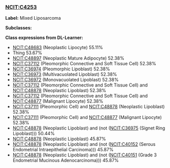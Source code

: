 
### [NCIT:C4253](http://purl.obolibrary.org/obo/NCIT_C4253)
**Label:** Mixed Liposarcoma

**Subclasses:** 

**Class expressions from DL-Learner:**

- [NCIT:C48683](http://purl.obolibrary.org/obo/NCIT_C48683) (Neoplastic Lipocyte) 55.11%
- Thing 53.67%
- [NCIT:C48897](http://purl.obolibrary.org/obo/NCIT_C48897) (Neoplastic Mature Adipocyte) 52.38%
- [NCIT:C37112](http://purl.obolibrary.org/obo/NCIT_C37112) (Pleomorphic Connective and Soft Tissue Cell) 52.38%
- [NCIT:C36974](http://purl.obolibrary.org/obo/NCIT_C36974) (Pleomorphic Lipoblast) 52.38%
- [NCIT:C36973](http://purl.obolibrary.org/obo/NCIT_C36973) (Multivacuolated Lipoblast) 52.38%
- [NCIT:C36972](http://purl.obolibrary.org/obo/NCIT_C36972) (Monovacuolated Lipoblast) 52.38%
- [NCIT:C37112](http://purl.obolibrary.org/obo/NCIT_C37112) (Pleomorphic Connective and Soft Tissue Cell) and [NCIT:C48878](http://purl.obolibrary.org/obo/NCIT_C48878) (Neoplastic Lipoblast) 52.38%
- [NCIT:C37112](http://purl.obolibrary.org/obo/NCIT_C37112) (Pleomorphic Connective and Soft Tissue Cell) and [NCIT:C48877](http://purl.obolibrary.org/obo/NCIT_C48877) (Malignant Lipocyte) 52.38%
- [NCIT:C37111](http://purl.obolibrary.org/obo/NCIT_C37111) (Pleomorphic Cell) and [NCIT:C48878](http://purl.obolibrary.org/obo/NCIT_C48878) (Neoplastic Lipoblast) 52.38%
- [NCIT:C37111](http://purl.obolibrary.org/obo/NCIT_C37111) (Pleomorphic Cell) and [NCIT:C48877](http://purl.obolibrary.org/obo/NCIT_C48877) (Malignant Lipocyte) 52.38%
- [NCIT:C48878](http://purl.obolibrary.org/obo/NCIT_C48878) (Neoplastic Lipoblast) and (not ([NCIT:C36975](http://purl.obolibrary.org/obo/NCIT_C36975) (Signet Ring Lipoblast))) 50.44%
- [NCIT:C48878](http://purl.obolibrary.org/obo/NCIT_C48878) (Neoplastic Lipoblast) 45.87%
- [NCIT:C48878](http://purl.obolibrary.org/obo/NCIT_C48878) (Neoplastic Lipoblast) and (not ([NCIT:C40152](http://purl.obolibrary.org/obo/NCIT_C40152) (Serous Endometrial Intraepithelial Carcinoma))) 45.87%
- [NCIT:C48878](http://purl.obolibrary.org/obo/NCIT_C48878) (Neoplastic Lipoblast) and (not ([NCIT:C40151](http://purl.obolibrary.org/obo/NCIT_C40151) (Grade 3 Endometrial Mucinous Adenocarcinoma))) 45.87%



